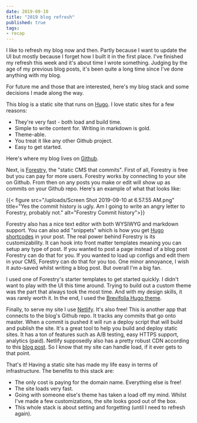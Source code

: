```yaml
---
date: 2019-09-10
title: "2019 blog refresh"
published: true
tags:
- recap
---
```

I like to refresh my blog now and then. Partly because I want to update the UI but mostly because I forget how I built it in the first place. I've finished my refresh this week and it's about time I wrote something. Judging by the age of my previous blog posts, it's been quite a long time since I've done anything with my blog.

For future me and those that are interested, here's my blog stack and some decisions I made along the way.

This blog is a static site that runs on [Hugo](https://gohugo.io/). I love static sites for a few reasons:

* They're very fast - both load and build time.
* Simple to write content for. Writing in markdown is gold.
* Theme-able.
* You treat it like any other Github project.
* Easy to get started.

Here's where my blog lives on [Github](https://github.com/jonathanyeong/2019-blog).

Next, is [Forestry](https://forestry.io/), the "static CMS that commits". First of all, Forestry is free but you can pay for more users. Forestry works by connecting to your site on Github. From then on any posts you make or edit will show up as commits on your Github repo. Here's an example of what that looks like:

{{< figure src="/uploads/Screen Shot 2019-09-10 at 6.57.55 AM.png" title="Yes the commit history is ugly. Am I going to write an angry letter to Forestry, probably not." alt="Forestry Commit history">}}

Forestry also has a nice text editor with both WYSIWYG and markdown support. You can also add "snippets" which is how you get [Hugo shortcodes](https://gohugo.io/content-management/shortcodes/) in your post. The real power behind Forestry is its customizability. It can hook into front matter templates meaning you can setup any type of post. If you wanted to post a page instead of a blog post Forestry can do that for you. If you wanted to load up configs and edit them in your CMS, Forestry can do that for you too. One minor annoyance, I wish it auto-saved whilst writing a blog post. But overall I'm a big fan.

I used one of Forestry's starter templates to get started quickly. I didn't want to play with the UI this time around. Trying to build out a custom theme was the part that always took the most time. And with my design skills, it was rarely worth it. In the end, I used the [Brevifolia Hugo theme](https://github.com/emilkovacs/brevifolia-hugo-forestry).

Finally, to serve my site I use [Netlify](https://www.netlify.com/). It's also free! This is another app that connects to the blog's Github repo. It tracks any commits that go onto master. When a commit is pushed it will run a deploy script that will build and publish the site. It's a great tool to help you build and deploy static sites. It has a ton of features such as A/B testing, easy HTTPS support, analytics (paid). Netlify supposedly also has a pretty robust CDN according to this [blog post](https://www.netlify.com/blog/2017/03/28/why-you-dont-need-cloudflare-with-netlify/). So I know that my site can handle load, if it ever gets to that point.

That's it! Having a static site has made my life easy in terms of infrastructure. The benefits to this stack are:

* The only cost is paying for the domain name. Everything else is free!
* The site loads very fast.
* Going with someone else's theme has taken a load off my mind. Whilst I've made a few customizations, the site looks good out of the box.
* This whole stack is about setting and forgetting (until I need to refresh again).